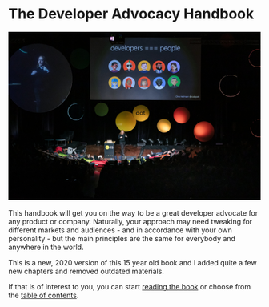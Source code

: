 # The Developer Advocacy Handbook

![Chris Heilmann presenting at dotjs 2019 with a slide saying developers are people](images/cover.jpg)

This handbook will get you on the way to be a great developer advocate
for any product or company. Naturally, your approach may need tweaking for
different markets and audiences - and in accordance with your own
personality - but the main principles are the same for everybody and
anywhere in the world.

This is a new, 2020 version of this 15 year old book and I added quite a few new chapters and removed outdated materials. 

If that is of interest to you, you can start [reading the book](what-is-developer-advocacy) or choose from the [table of contents](toc).

